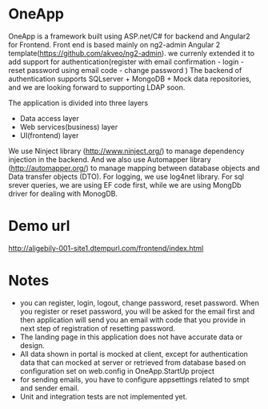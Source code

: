 # OneApp
OneApp is a framework built using ASP.net/C# for backend  and Angular2 for Frontend.
Front end is based mainly on ng2-admin Angular 2 template(https://github.com/akveo/ng2-admin). we currenly extended it to add support for authentication(register with email confirmation - login - reset password using email code - change password )
The backend of authentication supports SQLserver + MongoDB + Mock data repositories, and we are looking forward to supporting LDAP soon.

The application is divided into three layers
  - Data access layer
  - Web services(business) layer 
  - UI(frontend) layer

We use Ninject library (http://www.ninject.org/) to manage dependency injection in the backend. And we also use Automapper library (http://automapper.org/) to manage mapping between database objects and Data transfer objects (DTO).
For logging, we use log4net library. 
For sql srever queries, we are using EF code first, while we are using MongDb driver for dealing with MonogDB.
 
# Demo url
http://aligebily-001-site1.dtempurl.com/frontend/index.html 

# Notes
- you can register, login, logout, change password, reset password. When you register or reset password, you will be asked for the email first and then application will send you an email with code that you provide in next step of registration of resetting password. 
- The landing page in this application does not have accurate data or design.
- All data shown in portal is mocked at client, except for authentication data that can mocked at server or retrieved from database based on configuration set on web.config in OneApp.StartUp project
- for sending emails, you have to configure appsettings related to smpt and sender email.
- Unit and integration tests are not implemented yet.
